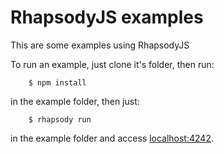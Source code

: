RhapsodyJS examples
===================

This are some examples using RhapsodyJS

To run an example, just clone it's folder, then run:

```
    $ npm install
```

in the example folder, then just:

```
    $ rhapsody run
```

in the example folder and access [localhost:4242](http://localhost:4242).